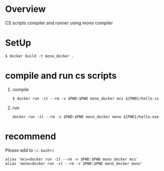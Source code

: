 # Overview
CS scripts compiler and runner using mono compiler

# SetUp
```
$ docker build -t mono_docker .
```

# compile and run cs scripts
1. compile
    ```
    $ docker run -it --rm -v $PWD:$PWD mono_docker mcs ${PWD}/hello.cs
    ```

2. run
   ```
   docker run -it --rm -v $PWD:$PWD mono_docker mono ${PWD}/hello.exe
   ```

# recommend
Please add to `~/.bashrc`

```
alias 'mcs=docker run -it --rm -v $PWD:$PWD mono_docker mcs'
alias 'mono=docker run -it --rm -v $PWD:$PWD mono_docker mono'
```
